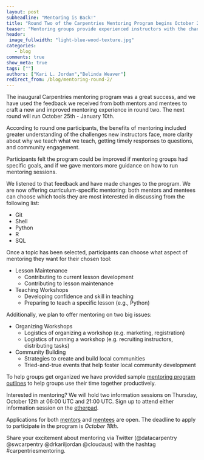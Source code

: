 ```yaml
---
layout: post
subheadline: "Mentoring is Back!"
title: "Round Two of the Carpentries Mentoring Program begins October 25th"
teaser: "Mentoring groups provide experienced instructors with the chance to help small groups develop confidence in teaching, lesson maintenance and community building."
header:
 image_fullwidth: "light-blue-wood-texture.jpg"
categories:
   - blog
comments: true
show_meta: true
tags: [""]
authors: ["Kari L. Jordan","Belinda Weaver"]  
redirect_from: /blog/mentoring-round-2/
---
```

The inaugural Carpentries mentoring program was a great success, and we have used the feedback we received from both mentors and mentees to craft a new and improved mentoring experience in round two. The next round will run October 25th - January 10th.

According to round one participants, the benefits of mentoring included greater understanding of the challenges new instructors face, more clarity about why we teach what we teach, getting timely responses to questions, and community engagement.

Participants felt the program could be improved if mentoring groups had specific goals, and if we gave mentors more guidance on how to run mentoring sessions.

We listened to that feedback and have made changes to the program. We are now offering curriculum-specific mentoring: both mentors and mentees can choose which tools they are most interested in discussing from the following list:
+ Git  
+ Shell  
+ Python  
+ R  
+ SQL

Once a topic has been selected, participants can choose what aspect of mentoring they want for their chosen tool:
+ Lesson Maintenance  
  - Contributing to current lesson development  
  - Contributing to lesson maintenance  
+ Teaching Workshops  
  - Developing confidence and skill in teaching  
  - Preparing to teach a specific lesson (e.g., Python)  

Additionally, we plan to offer mentoring on two big issues:

+ Organizing Workshops    
  - Logistics of organizing a workshop (e.g. marketing, registration)   
  - Logistics of running a workshop (e.g. recruiting instructors, distributing tasks)   
+ Community Building  
  - Strategies to create and build local communities  
  - Tried-and-true events that help foster local community development  

To help groups get organized we have provided sample [mentoring program outlines](https://github.com/carpentries/mentoring-program/blob/master/program-outline.md) to help groups use their time together productively.

Interested in mentoring? We will hold two information sessions on Thursday, October 12th at 06:00 UTC and 21:00 UTC. Sign up to attend either information session on the [etherpad](http://pad.software-carpentry.org/mentorship-info).

Applications for both [mentors](https://docs.google.com/forms/d/e/1FAIpQLSeXy0994S0wy0IYi6Nv1HF9cwENsiSFLy8-2E_RI803M9zCzw/viewform) and [mentees](https://docs.google.com/forms/d/e/1FAIpQLScA9sfmM1gJhkJEn5GDpowUu_QSV-7gDrTCoWHoLOvdukuVBw/viewform) are open. The deadline to apply to participate in the program is *October 18th*. 

Share your excitement about mentoring via Twitter (@datacarpentry @swcarpentry @drkariljordan @cloudaus) with the hashtag #carpentriesmentoring.
